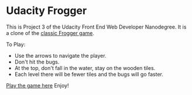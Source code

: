 Udacity Frogger
===============================

This is Project 3 of the Udacity Front End Web Developer Nanodegree.  It is a clone of the [classic Frogger game](https://en.wikipedia.org/wiki/Frogger).

To Play:
* Use the arrows to navigate the player.
* Don't hit the bugs.
* At the top, don't fall in the water, stay on the wooden tiles.
* Each level there will be fewer tiles and the bugs will go faster.

[Play the game here](http://andrewcockerham.github.io/WebDevNanodegreeProject3/)
Enjoy!
